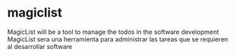 # magiclist
MagicList will be a tool to manage the todos in the software development
MagicList sera una herramienta para administrar las tareas que se requieren al desarrollar software
